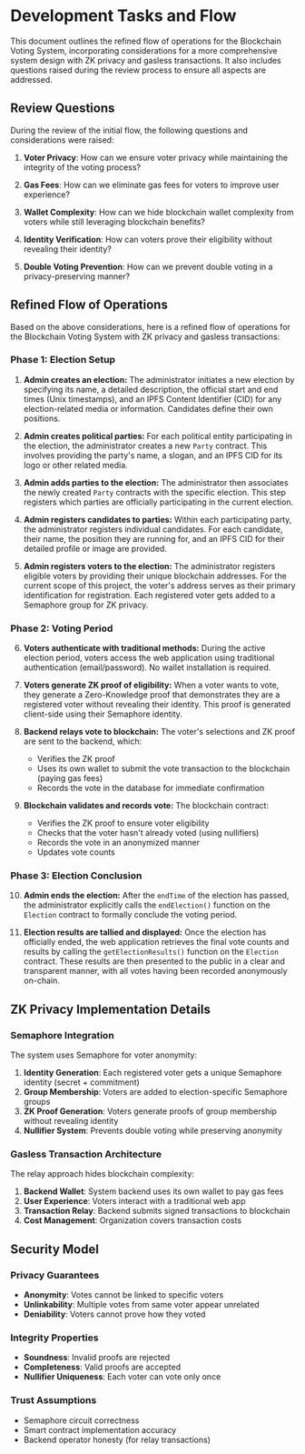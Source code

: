 # Development Tasks and Flow

This document outlines the refined flow of operations for the Blockchain Voting System, incorporating considerations for a more comprehensive system design with ZK privacy and gasless transactions. It also includes questions raised during the review process to ensure all aspects are addressed.

## Review Questions

During the review of the initial flow, the following questions and considerations were raised:

1. **Voter Privacy**: How can we ensure voter privacy while maintaining the integrity of the voting process?

2. **Gas Fees**: How can we eliminate gas fees for voters to improve user experience?

3. **Wallet Complexity**: How can we hide blockchain wallet complexity from voters while still leveraging blockchain benefits?

4. **Identity Verification**: How can voters prove their eligibility without revealing their identity?

5. **Double Voting Prevention**: How can we prevent double voting in a privacy-preserving manner?

## Refined Flow of Operations

Based on the above considerations, here is a refined flow of operations for the Blockchain Voting System with ZK privacy and gasless transactions:

### Phase 1: Election Setup

1.  **Admin creates an election:** The administrator initiates a new election by specifying its name, a detailed description, the official start and end times (Unix timestamps), and an IPFS Content Identifier (CID) for any election-related media or information. Candidates define their own positions.

2.  **Admin creates political parties:** For each political entity participating in the election, the administrator creates a new `Party` contract. This involves providing the party's name, a slogan, and an IPFS CID for its logo or other related media.

3.  **Admin adds parties to the election:** The administrator then associates the newly created `Party` contracts with the specific election. This step registers which parties are officially participating in the current election.

4.  **Admin registers candidates to parties:** Within each participating party, the administrator registers individual candidates. For each candidate, their name, the position they are running for, and an IPFS CID for their detailed profile or image are provided.

5.  **Admin registers voters to the election:** The administrator registers eligible voters by providing their unique blockchain addresses. For the current scope of this project, the voter's address serves as their primary identification for registration. Each registered voter gets added to a Semaphore group for ZK privacy.

### Phase 2: Voting Period

6.  **Voters authenticate with traditional methods:** During the active election period, voters access the web application using traditional authentication (email/password). No wallet installation is required.

7.  **Voters generate ZK proof of eligibility:** When a voter wants to vote, they generate a Zero-Knowledge proof that demonstrates they are a registered voter without revealing their identity. This proof is generated client-side using their Semaphore identity.

8.  **Backend relays vote to blockchain:** The voter's selections and ZK proof are sent to the backend, which:
    - Verifies the ZK proof
    - Uses its own wallet to submit the vote transaction to the blockchain (paying gas fees)
    - Records the vote in the database for immediate confirmation

9.  **Blockchain validates and records vote:** The blockchain contract:
    - Verifies the ZK proof to ensure voter eligibility
    - Checks that the voter hasn't already voted (using nullifiers)
    - Records the vote in an anonymized manner
    - Updates vote counts

### Phase 3: Election Conclusion

10. **Admin ends the election:** After the `endTime` of the election has passed, the administrator explicitly calls the `endElection()` function on the `Election` contract to formally conclude the voting period.

11. **Election results are tallied and displayed:** Once the election has officially ended, the web application retrieves the final vote counts and results by calling the `getElectionResults()` function on the `Election` contract. These results are then presented to the public in a clear and transparent manner, with all votes having been recorded anonymously on-chain.

## ZK Privacy Implementation Details

### Semaphore Integration

The system uses Semaphore for voter anonymity:

1. **Identity Generation**: Each registered voter gets a unique Semaphore identity (secret + commitment)
2. **Group Membership**: Voters are added to election-specific Semaphore groups
3. **ZK Proof Generation**: Voters generate proofs of group membership without revealing identity
4. **Nullifier System**: Prevents double voting while preserving anonymity

### Gasless Transaction Architecture

The relay approach hides blockchain complexity:

1. **Backend Wallet**: System backend uses its own wallet to pay gas fees
2. **User Experience**: Voters interact with a traditional web app
3. **Transaction Relay**: Backend submits signed transactions to blockchain
4. **Cost Management**: Organization covers transaction costs

## Security Model

### Privacy Guarantees
- **Anonymity**: Votes cannot be linked to specific voters
- **Unlinkability**: Multiple votes from same voter appear unrelated
- **Deniability**: Voters cannot prove how they voted

### Integrity Properties
- **Soundness**: Invalid proofs are rejected
- **Completeness**: Valid proofs are accepted
- **Nullifier Uniqueness**: Each voter can vote only once

### Trust Assumptions
- Semaphore circuit correctness
- Smart contract implementation accuracy
- Backend operator honesty (for relay transactions)